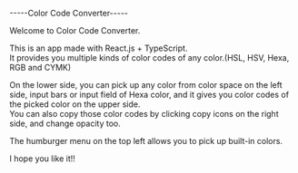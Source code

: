 -----Color Code Converter-----<br/>

Welcome to Color Code Converter.<br/>

This is an app made with React.js + TypeScript.<br/>
It provides you multiple kinds of color codes of any color.(HSL, HSV, Hexa, RGB and CYMK)<br/>

On the lower side, you can pick up any color from color space on the left side, input bars or input field of Hexa color, and it gives you color codes of the picked color on the upper side.<br/>
You can also copy those color codes by clicking copy icons on the right side, and change opacity too.<br/>

The humburger menu on the top left allows you to pick up built-in colors.<br/>

I hope you like it!!